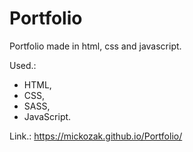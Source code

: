 # Portfolio

Portfolio made in html, css and javascript.

Used.:

- HTML,
- CSS,
- SASS,
- JavaScript.

Link.: https://mickozak.github.io/Portfolio/
